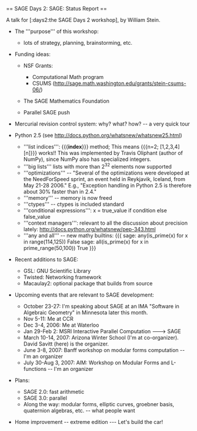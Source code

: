 == SAGE Days 2: SAGE: Status Report ==

A talk for [:days2:the SAGE Days 2 workshop], by William Stein.

 * The '''purpose''' of this workshop:
     * lots of strategy, planning, brainstorming, etc.

 * Funding ideas:
     * NSF Grants:
          * Computational Math program
          * CSUMS (http://sage.math.washington.edu/grants/stein-csums-06/)

     * The SAGE Mathematics Foundation

     * Parallel SAGE push

 * Mercurial revision control system: why? what? how? -- a very quick tour

 * Python 2.5 (see http://docs.python.org/whatsnew/whatsnew25.html)
     * '''list indices''': {{{__index__}}} method; This means {{{n=2; [1,2,3,4][n]}}} works!! 
           This was implemented by Travis Oliphant (author of NumPy), since NumPy also has specialized integers.
     * '''big lists''' lists with more than $2^{32}$ elements now supported
     * '''optimizations''' -- "Several of the optimizations were developed at the NeedForSpeed sprint, an event held in Reykjavik, Iceland, from May 21-28 2006."  E.g., "Exception handling in Python 2.5 is therefore about 30% faster than in 2.4."
     * '''memory''' -- memory is now freed
     * '''ctypes''' -- ctypes is included standard
     * '''conditional expressions''': x = true_value if condition else false_value
     * '''context managers''': relevant to all the discussion about precision lately: http://docs.python.org/whatsnew/pep-343.html
     * '''any and all''' -- new mathy builtins: 
{{{
   sage: any(is_prime(x) for x in range(114,125))
   False
   sage: all(is_prime(x) for x in prime_range(50,100))
   True
}}}

 * Recent additions to SAGE:
     * GSL: GNU Scientific Library
     * Twisted: Networking framework
     * Macaulay2: optional package that builds from source

 * Upcoming events that are relevant to SAGE development:
     * October 23-27: I'm speaking about SAGE at an IMA "Software in Algebraic Geometry" in Minnesota later this month.
     * Nov 5-11: Me at CCR
     * Dec 3-4, 2006: Me at Waterloo
     * Jan 29-Feb 2: MSRI Interactive Parallel Computation ---> SAGE
     * March 10-14, 2007: Arizona Winter School (I'm at co-organizer).  David Savitt (here) is the organizer.
     * June 3-8, 2007: Banff workshop on modular forms computation -- I'm an organizer
     * July 30-Aug 3, 2007: AIM: Workshop on Modular Forms and L-functions -- I'm an organizer
     
  * Plans:
     * SAGE 2.0: fast arithmetic
     * SAGE 3.0: parallel
     * Along the way: modular forms, elliptic curves, groebner basis, quaternion algebras, etc. -- what people want
   
  * Home improvement -- extreme edition --- Let's build the car!
